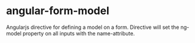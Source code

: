 angular-form-model
==================

Angularjs directive for defining a model on a form. Directive will set the ng-model property on all inputs with the name-attribute.